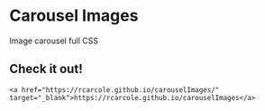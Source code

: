 # Carousel Images
Image carousel full CSS

## Check it out!
```
<a href="https://rcarcole.github.io/carouselImages/" target="_blank">https://rcarcole.github.io/carouselImages</a>
```
